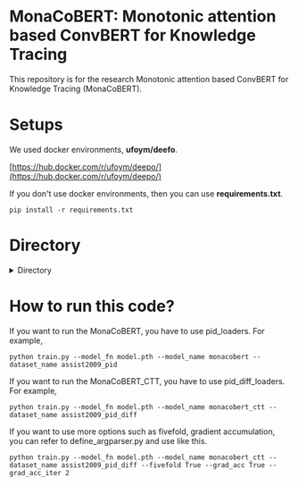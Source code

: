 # MonaCoBERT: Monotonic attention based ConvBERT for Knowledge Tracing

This repository is for the research Monotonic attention based ConvBERT for Knowledge Tracing (MonaCoBERT).


# Setups

We used docker environments, **ufoym/deefo**.

[https://hub.docker.com/r/ufoym/deepo/](https://hub.docker.com/r/ufoym/deepo/)

If you don't use docker environments, then you can use **requirements.txt**.

```
pip install -r requirements.txt
```


# Directory

<details><summary>Directory</summary>

```
├── README.md
├── checkpoints
│   └── checkpoint.pt
├── datasets
│   ├── algebra05
│   │   └── preprocessed_df.csv
│   ├── assistments09
│   │   └── preprocessed_df.csv
│   ├── assistments12
│   │   └── preprocessed_df.csv
│   ├── assistments17
│   │   └── preprocessed_df.csv
│   ├── bridge_algebra06
│   │   └── preprocessed_df.csv
│   └── ednet
│       └── preprocessed_df.csv
├── model_records
├── requirements.txt
├── score_records
│   └── auc_record.csv
└── src
    ├── __pycache__
    │   ├── define_argparser.cpython-38.pyc
    │   └── utils.cpython-38.pyc
    ├── dataloaders
    │   ├── algebra2005_loader.py
    │   ├── algebra2005_pid_diff_loader.py
    │   ├── algebra2005_pid_loader.py
    │   ├── algebra2006_loader.py
    │   ├── algebra2006_pid_diff_loader.py
    │   ├── algebra2006_pid_loader.py
    │   ├── assist2009_loader.py
    │   ├── assist2009_pid_diff_loader.py
    │   ├── assist2009_pid_loader.py
    │   ├── assist2012_loader.py
    │   ├── assist2012_pid_diff_loader.py
    │   ├── assist2012_pid_loader.py
    │   ├── assist2017_loader.py
    │   ├── assist2017_pid_diff_loader.py
    │   ├── assist2017_pid_loader.py
    │   ├── ednet_loader.py
    │   ├── ednet_pid_diff_loader.py
    │   └── ednet_pid_loader.py
    ├── define_argparser.py
    ├── get_modules
    │   ├── get_loaders.py
    │   ├── get_models.py
    │   └── get_trainers.py
    ├── models
    │   ├── monacobert.py
    │   └── monacobert_ctt.py
    ├── train.py
    ├── trainers
    │   ├── monacobert_ctt_trainer.py
    │   └── monacobert_trainer.py
    └── utils.py
```

</details>


# How to run this code?

If you want to run the MonaCoBERT, you have to use pid_loaders. For example,

```
python train.py --model_fn model.pth --model_name monacobert --dataset_name assist2009_pid
```

If you want to run the MonaCoBERT_CTT, you have to use pid_diff_loaders. For example,

```
python train.py --model_fn model.pth --model_name monacobert_ctt --dataset_name assist2009_pid_diff
```

If you want to use more options such as fivefold, gradient accumulation, you can refer to define_argparser.py and use like this.

```
python train.py --model_fn model.pth --model_name monacobert_ctt --dataset_name assist2009_pid_diff --fivefold True --grad_acc True --grad_acc_iter 2 
```
